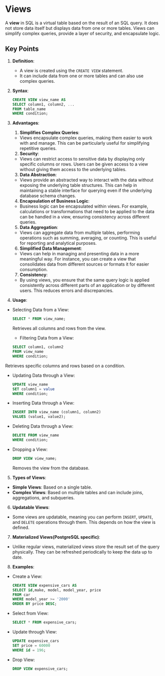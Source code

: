 # Views

A **view** in SQL is a virtual table based on the result of an SQL query. It does not store data itself but displays data from one or more tables. Views can simplify complex queries, provide a layer of security, and encapsulate logic.

## Key Points

1. **Definition**:

   - A view is created using the `CREATE VIEW` statement.
   - It can include data from one or more tables and can also use complex queries.

2. **Syntax**:

   ```sql
   CREATE VIEW view_name AS
   SELECT column1, column2, ...
   FROM table_name
   WHERE condition;
   ```

3. **Advantages**:

   1. **Simplifies Complex Queries**:

   - Views encapsulate complex queries, making them easier to work with and manage. This can be particularly useful for simplifying repetitive queries.

   2. **Security**:

   - Views can restrict access to sensitive data by displaying only specific columns or rows. Users can be given access to a view without giving them access to the underlying tables.

   3. **Data Abstraction**:

   - Views provide an abstracted way to interact with the data without exposing the underlying table structures. This can help in maintaining a stable interface for querying even if the underlying database schema changes.

   4. **Encapsulation of Business Logic**:

   - Business logic can be encapsulated within views. For example, calculations or transformations that need to be applied to the data can be handled in a view, ensuring consistency across different queries.

   5. **Data Aggregation**:

   - Views can aggregate data from multiple tables, performing operations such as summing, averaging, or counting. This is useful for reporting and analytical purposes.

   6. **Simplified Data Management**:

   - Views can help in managing and presenting data in a more meaningful way. For instance, you can create a view that consolidates data from different sources or formats it for easier consumption.

   7. **Consistency**:

   - By using views, you ensure that the same query logic is applied consistently across different parts of an application or by different users. This reduces errors and discrepancies.

4. **Usage**:

- Selecting Data from a View:

  ```sql
  SELECT * FROM view_name;
  ```

  Retrieves all columns and rows from the view.

  - Filtering Data from a View:

  ```sql
  SELECT column1, column2
  FROM view_name
  WHERE condition;
  ```

Retrieves specific columns and rows based on a condition.

- Updating Data through a View:

  ```sql
  UPDATE view_name
  SET column1 = value
  WHERE condition;
  ```

- Inserting Data through a View:

  ```sql
  INSERT INTO view_name (column1, column2)
  VALUES (value1, value2);
  ```

- Deleting Data through a View:

  ```sql
  DELETE FROM view_name
  WHERE condition;

  ```

- Dropping a View:

  ```sql
  DROP VIEW view_name;
  ```

  Removes the view from the database.

5. **Types of Views**:

- **Simple Views**: Based on a single table.
- **Complex Views**: Based on multiple tables and can include joins, aggregations, and subqueries.

6. **Updatable Views**:

- Some views are updatable, meaning you can perform `INSERT`, `UPDATE`, and `DELETE` operations through them. This depends on how the view is defined.

7.  **Materialized Views(PostgreSQL specific)**:

- Unlike regular views, materialized views store the result set of the query physically. They can be refreshed periodically to keep the data up to date.

8. **Examples**:

- Create a View:

  ```sql
  CREATE VIEW expensive_cars AS
  SELECT id,make, model, model_year, price
  FROM car
  WHERE model_year >= '2000'
  ORDER BY price DESC;
  ```

- Select from View:

  ```sql
  SELECT * FROM expensive_cars;
  ```

- Update through View:

  ```sql
  UPDATE expensive_cars
  SET price = 60000
  WHERE id = 196;
  ```
- Drop View:

  ```sql
  DROP VIEW expensive_cars;
  ```
